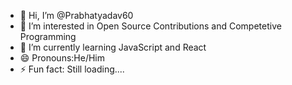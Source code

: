 - 👋 Hi, I’m @Prabhatyadav60
- 👀 I’m interested in Open Source Contributions and Competetive Programming 
- 🌱 I’m currently learning JavaScript and React 
- 😄 Pronouns:He/Him
- ⚡ Fun fact: Still loading....

<!---
Prabhatyadav60/Prabhatyadav60 is a ✨ special ✨ repository because its `README.md` (this file) appears on your GitHub profile.
You can click the Preview link to take a look at your changes.
--->
